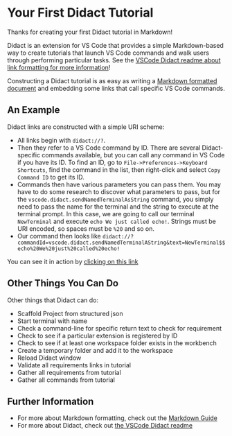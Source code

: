 # Your First Didact Tutorial

Thanks for creating your first Didact tutorial in Markdown!

Didact is an extension for VS Code that provides a simple Markdown-based way to create tutorials that launch VS Code commands and walk users through performing particular tasks. See the [VSCode Didact readme about link formatting for more information](https://github.com/redhat-developer/vscode-didact/blob/master/README.md)!

Constructing a Didact tutorial is as easy as writing a [Markdown formatted document](https://www.markdownguide.org/) and embedding some links that call specific VS Code commands.

## An Example

Didact links are constructed with a simple URI scheme:

* All links begin with `didact://?`.
* Then they refer to a VS Code command by ID. There are several Didact-specific commands available, but you can call any command in VS Code if you have its ID. To find an ID, go to `File->Preferences->Keyboard Shortcuts`, find the command in the list, then right-click and select `Copy Command ID` to get its ID. 
* Commands then have various parameters you can pass them. You may have to do some research to discover what parameters to pass, but for the `vscode.didact.sendNamedTerminalAsString` command, you simply need to pass the name for the terminal and the string to execute at the terminal prompt. In this case, we are going to call our terminal `NewTerminal` and execute `echo We just called echo!`. Strings must be URI encoded, so spaces must be `%20` and so on.
* Our command then looks like `didact://?commandId=vscode.didact.sendNamedTerminalAString&text=NewTerminal$$echo%20We%20just%20called%20echo!`

You can see it in action by [clicking on this link](didact://?commandId=vscode.didact.sendNamedTerminalAString&text=NewTerminal$$echo%20We%20just%20called%20echo! "Call Echo in a terminal window")

## Other Things You Can Do

Other things that Didact can do:

* Scaffold Project from structured json
* Start terminal with name
* Check a command-line for specific return text to check for requirement
* Check to see if a particular extension is registered by ID
* Check to see if at least one workspace folder exists in the workbench
* Create a temporary folder and add it to the workspace 
* Reload Didact window
* Validate all requirements links in tutorial
* Gather all requirements from tutorial
* Gather all commands from tutorial

## Further Information

* For more about Markdown formatting, check out the [Markdown Guide](https://www.markdownguide.org/)
* For more about Didact, check out [the VSCode Didact readme](https://github.com/redhat-developer/vscode-didact/blob/master/README.md)
